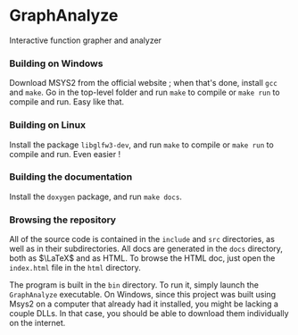 # GraphAnalyze

Interactive function grapher and analyzer

### Building on Windows

Download MSYS2 from the official website ; when that's done, install `gcc` and `make`.
Go in the top-level folder and run `make` to compile or `make run` to compile and run.
Easy like that.

### Building on Linux

Install the package `libglfw3-dev`, and run `make` to compile or `make run` to compile and run. Even easier !

### Building the documentation

Install the `doxygen` package, and run `make docs`.

### Browsing the repository

All of the source code is contained in the `include` and `src` directories, as well as in their subdirectories. All docs are generated in the `docs` directory, both as $\LaTeX$ and as HTML. To browse the HTML doc, just open the `index.html` file in the `html` directory.

The program is built in the `bin` directory. To run it, simply launch the `GraphAnalyze` executable. On Windows, since this project was built using Msys2 on a computer that already had it installed, you might be lacking a couple DLLs. In that case, you should be able to download them individually on the internet.
